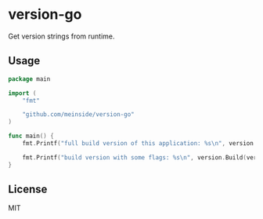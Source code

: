# version-go

Get version strings from runtime.

## Usage

```go
package main

import (
	"fmt"

	"github.com/meinside/version-go"
)

func main() {
	fmt.Printf("full build version of this application: %s\n", version.Full())

	fmt.Printf("build version with some flags: %s\n", version.Build(version.Revision|version.Time|version.Modification))
}
```

## License

MIT

